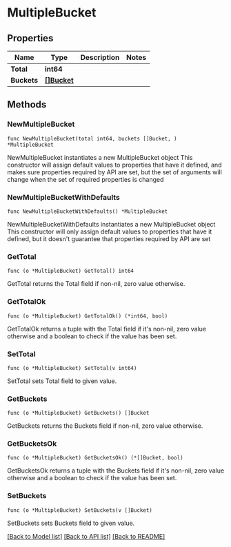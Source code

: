 # MultipleBucket

## Properties

Name | Type | Description | Notes
------------ | ------------- | ------------- | -------------
**Total** | **int64** |  | 
**Buckets** | [**[]Bucket**](Bucket.md) |  | 

## Methods

### NewMultipleBucket

`func NewMultipleBucket(total int64, buckets []Bucket, ) *MultipleBucket`

NewMultipleBucket instantiates a new MultipleBucket object
This constructor will assign default values to properties that have it defined,
and makes sure properties required by API are set, but the set of arguments
will change when the set of required properties is changed

### NewMultipleBucketWithDefaults

`func NewMultipleBucketWithDefaults() *MultipleBucket`

NewMultipleBucketWithDefaults instantiates a new MultipleBucket object
This constructor will only assign default values to properties that have it defined,
but it doesn't guarantee that properties required by API are set

### GetTotal

`func (o *MultipleBucket) GetTotal() int64`

GetTotal returns the Total field if non-nil, zero value otherwise.

### GetTotalOk

`func (o *MultipleBucket) GetTotalOk() (*int64, bool)`

GetTotalOk returns a tuple with the Total field if it's non-nil, zero value otherwise
and a boolean to check if the value has been set.

### SetTotal

`func (o *MultipleBucket) SetTotal(v int64)`

SetTotal sets Total field to given value.


### GetBuckets

`func (o *MultipleBucket) GetBuckets() []Bucket`

GetBuckets returns the Buckets field if non-nil, zero value otherwise.

### GetBucketsOk

`func (o *MultipleBucket) GetBucketsOk() (*[]Bucket, bool)`

GetBucketsOk returns a tuple with the Buckets field if it's non-nil, zero value otherwise
and a boolean to check if the value has been set.

### SetBuckets

`func (o *MultipleBucket) SetBuckets(v []Bucket)`

SetBuckets sets Buckets field to given value.



[[Back to Model list]](../README.md#documentation-for-models) [[Back to API list]](../README.md#documentation-for-api-endpoints) [[Back to README]](../README.md)


